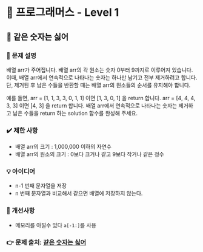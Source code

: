 # 🔔 프로그래머스 - Level 1
## 📑 같은 숫자는 싫어

### 📌 문제 설명
배열 arr가 주어집니다. 배열 arr의 각 원소는 숫자 0부터 9까지로 이루어져 있습니다. 
이때, 배열 arr에서 연속적으로 나타나는 숫자는 하나만 남기고 전부 제거하려고 합니다. 
단, 제거된 후 남은 수들을 반환할 때는 배열 arr의 원소들의 순서를 유지해야 합니다. 

예를 들면,
arr = [1, 1, 3, 3, 0, 1, 1] 이면 [1, 3, 0, 1] 을 return 합니다.
arr = [4, 4, 4, 3, 3] 이면 [4, 3] 을 return 합니다.
배열 arr에서 연속적으로 나타나는 숫자는 제거하고 남은 수들을 return 하는 solution 함수를 완성해 주세요.

### ✔️ 제한 사항
- 배열 arr의 크기 : 1,000,000 이하의 자연수
- 배열 arr의 원소의 크기 : 0보다 크거나 같고 9보다 작거나 같은 정수

### 💡 아이디어
- n-1 번째 문자열을 저장 
- n 번째 문자열과 비교해서 같으면 배열에 저장하지 않는다. 

### 💬 개선사항
- 메모리를 아낄수 있다 `a[-1:]`를 사용

### 👉 문제 출처: [같은 숫자는 싫어](https://programmers.co.kr/learn/courses/30/lessons/12906)



